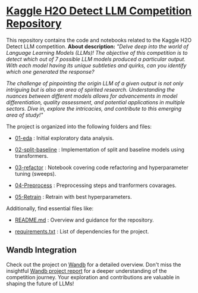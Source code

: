 # [Kaggle H2O Detect LLM Competition Repository](https://www.kaggle.com/competitions/h2oai-predict-the-llm)

This repository contains the code and notebooks related to the Kaggle H2O Detect LLM competition. 
**About description:** <em>"Delve deep into the world of Language Learning Models (LLMs)! The objective of this competition is to detect which out of 7 possible LLM models produced a particular output. With each model having its unique subtleties and quirks, can you identify which one generated the response?

The challenge of pinpointing the origin LLM of a given output is not only intriguing but is also an area of spirited research. Understanding the nuances between different models allows for advancements in model differentiation, quality assessment, and potential applications in multiple sectors. Dive in, explore the intricacies, and contribute to this emerging area of study!"</em>


The project is organized into the following folders and files:

* [01-eda](01-eda/1-basic-eda.ipynb) : Initial exploratory data analysis.

* [02-split-baseline](02-split-baseline/02-transformers-distilbert-split-n-baseline.ipynb) : Implementation of split and baseline models using transformers.

* [03-refactor](03-refactor/03-refactor.ipynb) : Notebook covering code refactoring and hyperparameter tuning (sweeps).

* [04-Preprocess](04-Preprocess/preprocess.ipynb) : Preprocessing steps and tranformers covarages.

* [05-Retrain](05-Retrain/04-retrain.ipynb) : Retrain with best hyperparameters.


Additionally, find essential files like:

* [README.md](README.md) : Overview and guidance for the repository.
  
* [requirements.txt](requirements.txt) : List of dependencies for the project.


## Wandb Integration
Check out the project on [Wandb](https://wandb.ai/mustafakeser/h2o-ai-predict-the-llm-kaggle-competition/overview?workspace=user-mustafakeser)
 for a detailed overview. Don't miss the insightful [Wandb project report](https://wandb.ai/mustafakeser/h2o-ai-predict-the-llm-kaggle-competition/reports/Predict-The-LLM-Kaggle-Community-Competition---Vmlldzo1ODA3NTcx)
for a deeper understanding of the competition journey. Your exploration and contributions are valuable in shaping the future of LLMs!




